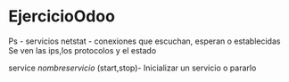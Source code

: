 # EjercicioOdoo

Ps - servicios
netstat - conexiones que escuchan, esperan o establecidas
Se ven las ips,los protocolos y el estado


service *nombreservicio* (start,stop)- Inicializar un servicio o pararlo 
